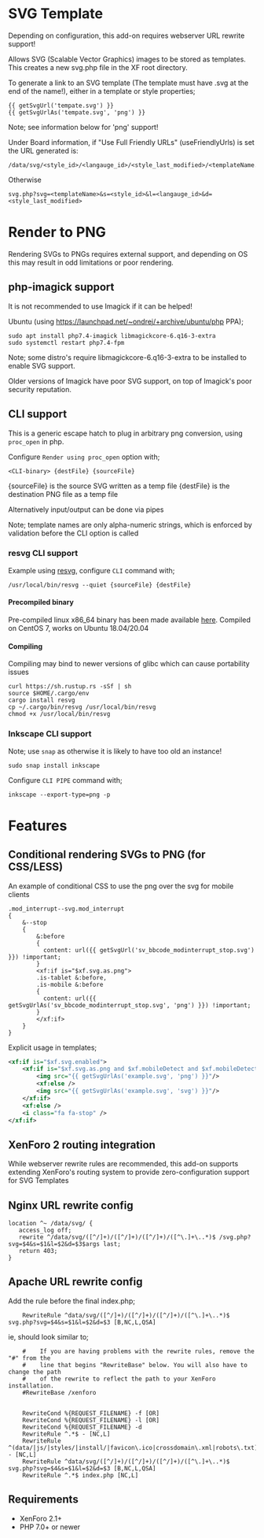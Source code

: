 # SVG Template

Depending on configuration, this add-on requires webserver URL rewrite support!

Allows SVG (Scalable Vector Graphics) images to be stored as templates. This creates a new svg.php file in the XF root directory.

To generate a link to an SVG template (The template must have .svg at the end of the name!), either in a template or style properties;
```
{{ getSvgUrl('tempate.svg') }}
{{ getSvgUrlAs('tempate.svg', 'png') }}
```
Note; see information below for 'png' support!

Under Board information, if "Use Full Friendly URLs" (useFriendlyUrls) is set the URL generated is:
```
/data/svg/<style_id>/<langauge_id>/<style_last_modified>/<templateName.svg>
```
Otherwise
```
svg.php?svg=<templateName>&s=<style_id>&l=<langauge_id>&d=<style_last_modified>
```

# Render to PNG

Rendering SVGs to PNGs requires external support, and depending on OS this may result in odd limitations or poor rendering.

## php-imagick support

It is not recommended to use Imagick if it can be helped!

Ubuntu (using https://launchpad.net/~ondrej/+archive/ubuntu/php PPA);
```
sudo apt install php7.4-imagick libmagickcore-6.q16-3-extra
sudo systemctl restart php7.4-fpm
```
Note; some distro's require libmagickcore-6.q16-3-extra to be installed to enable SVG support.

Older versions of Imagick have poor SVG support, on top of Imagick's poor security reputation.

## CLI support

This is a generic escape hatch to plug in arbitrary png conversion, using `proc_open` in php.

Configure `Render using proc_open` option with;
```
<CLI-binary> {destFile} {sourceFile}
```
{sourceFile} is the source SVG written as a temp file
{destFile} is the destination PNG file as a temp file

Alternatively input/output can be done via pipes

Note; template names are only alpha-numeric strings, which is enforced by validation before the CLI option is called

### resvg CLI support

Example using [resvg](https://github.com/RazrFalcon/resvg), configure `CLI` command with;
```
/usr/local/bin/resvg --quiet {sourceFile} {destFile}
```

#### Precompiled binary
Pre-compiled linux x86_64 binary has been made available [here](https://github.com/Xon/resvg/releases/download/v0.14.1/resvg-x86_64-0.14.1.zip).
Compiled on CentOS 7, works on Ubuntu 18.04/20.04

#### Compiling

Compiling may bind to newer versions of glibc which can cause portability issues

```
curl https://sh.rustup.rs -sSf | sh
source $HOME/.cargo/env
cargo install resvg
cp ~/.cargo/bin/resvg /usr/local/bin/resvg
chmod +x /usr/local/bin/resvg
```

### Inkscape CLI support

Note; use `snap` as otherwise it is likely to have too old an instance!
```
sudo snap install inkscape
```

Configure `CLI PIPE` command with;
```
inkscape --export-type=png -p
```

# Features

## Conditional rendering SVGs to PNG (for CSS/LESS)


An example of conditional CSS to use the png over the svg for mobile clients
```
.mod_interrupt--svg.mod_interrupt
{
    &--stop
    {
        &:before
        {
          content: url({{ getSvgUrl('sv_bbcode_modinterrupt_stop.svg') }}) !important;
        }
        <xf:if is="$xf.svg.as.png">
        .is-tablet &:before,
        .is-mobile &:before
        {
          content: url({{ getSvgUrlAs('sv_bbcode_modinterrupt_stop.svg', 'png') }}) !important;
        }
        </xf:if>
    }
}
```

Explicit usage in templates;
```xml
<xf:if is="$xf.svg.enabled">
    <xf:if is="$xf.svg.as.png and $xf.mobileDetect and $xf.mobileDetect.isMobile()">
        <img src="{{ getSvgUrlAs('example.svg', 'png') }}"/>
        <xf:else />
        <img src="{{ getSvgUrlAs('example.svg', 'svg') }}"/>
    </xf:if>
    <xf:else />
    <i class="fa fa-stop" />
</xf:if>
```

## XenForo 2 routing integration

While webserver rewrite rules are recommended, this add-on supports extending XenForo's routing system to provide zero-configuration support for SVG Templates

## Nginx URL rewrite config

```
location ^~ /data/svg/ {
   access_log off;
   rewrite ^/data/svg/([^/]+)/([^/]+)/([^/]+)/([^\.]+\..*)$ /svg.php?svg=$4&s=$1&l=$2&d=$3$args last;
   return 403;
}
```

## Apache URL rewrite config

Add the rule before the final index.php;
```
    RewriteRule ^data/svg/([^/]+)/([^/]+)/([^/]+)/([^\.]+\..*)$ svg.php?svg=$4&s=$1&l=$2&d=$3 [B,NC,L,QSA]
```


ie, should look similar to;
```
    #    If you are having problems with the rewrite rules, remove the "#" from the
    #    line that begins "RewriteBase" below. You will also have to change the path
    #    of the rewrite to reflect the path to your XenForo installation.
    #RewriteBase /xenforo


    RewriteCond %{REQUEST_FILENAME} -f [OR]
    RewriteCond %{REQUEST_FILENAME} -l [OR]
    RewriteCond %{REQUEST_FILENAME} -d
    RewriteRule ^.*$ - [NC,L]
    RewriteRule ^(data/|js/|styles/|install/|favicon\.ico|crossdomain\.xml|robots\.txt) - [NC,L]
    RewriteRule ^data/svg/([^/]+)/([^/]+)/([^/]+)/([^\.]+\..*)$ svg.php?svg=$4&s=$1&l=$2&d=$3 [B,NC,L,QSA]
    RewriteRule ^.*$ index.php [NC,L]
```

## Requirements

- XenForo 2.1+
- PHP 7.0+ or newer